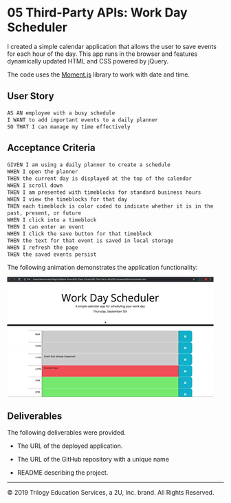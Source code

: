 # 05 Third-Party APIs: Work Day Scheduler

I created a simple calendar application that allows the user to save events for each hour of the day. This app runs in the browser and features dynamically updated HTML and CSS powered by jQuery.

The code uses the [Moment.js](https://momentjs.com/) library to work with date and time.

## User Story

```
AS AN employee with a busy schedule
I WANT to add important events to a daily planner
SO THAT I can manage my time effectively
```

## Acceptance Criteria

```
GIVEN I am using a daily planner to create a schedule
WHEN I open the planner
THEN the current day is displayed at the top of the calendar
WHEN I scroll down
THEN I am presented with timeblocks for standard business hours
WHEN I view the timeblocks for that day
THEN each timeblock is color coded to indicate whether it is in the past, present, or future
WHEN I click into a timeblock
THEN I can enter an event
WHEN I click the save button for that timeblock
THEN the text for that event is saved in local storage
WHEN I refresh the page
THEN the saved events persist
```

The following animation demonstrates the application functionality:

![day planner demo](./Assets/05-third-party-apis-homework-demo.gif)

## Deliverables

The following deliverables were provided.

* The URL of the deployed application.

* The URL of the GitHub repository with a unique name

* README describing the project.

- - -
© 2019 Trilogy Education Services, a 2U, Inc. brand. All Rights Reserved.
